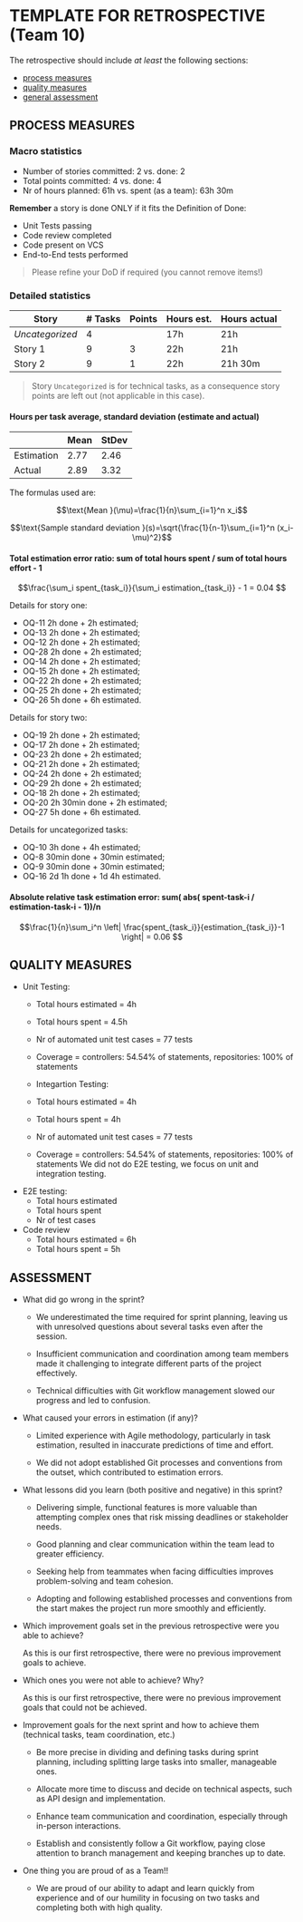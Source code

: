 TEMPLATE FOR RETROSPECTIVE (Team 10)
=====================================

The retrospective should include _at least_ the following
sections:

- [process measures](#process-measures)
- [quality measures](#quality-measures)
- [general assessment](#assessment)

## PROCESS MEASURES

### Macro statistics

- Number of stories committed: 2 vs. done: 2
- Total points committed: 4 vs. done: 4
- Nr of hours planned: 61h vs. spent (as a team): 63h 30m

**Remember** a story is done ONLY if it fits the Definition of Done:
 
- Unit Tests passing
- Code review completed
- Code present on VCS
- End-to-End tests performed

> Please refine your DoD if required (you cannot remove items!) 

### Detailed statistics

| Story  | # Tasks | Points | Hours est. | Hours actual |
|--------|---------|--------|------------|--------------|
| _Uncategorized_   |     4    |       |     17h       |    21h          |
| Story 1     |    9     |    3    |   22h         |        21h      |  
| Story 2     |    9     |    1    |   22h         |        21h 30m      |  

> Story `Uncategorized` is for technical tasks, as a consequence story points are left out (not applicable in this case).

#### Hours per task average, standard deviation (estimate and actual)

|            | Mean | StDev |
|------------|------|-------|
| Estimation |  2.77    |   2.46    | 
| Actual     |   2.89   |   3.32   |

The formulas used are:

$$\text{Mean }(\mu)=\frac{1}{n}\sum_{i=1}^n x_i$$

$$\text{Sample standard deviation }(s)=\sqrt{\frac{1}{n-1}\sum_{i=1}^n (x_i-\mu)^2}$$

#### Total estimation error ratio: sum of total hours spent / sum of total hours effort - 1

$$\frac{\sum_i spent_{task_i}}{\sum_i estimation_{task_i}} - 1 = 0.04 $$

Details for story one:
- OQ-11 2h done + 2h estimated;
- OQ-13 2h done + 2h estimated;
- OQ-12 2h done + 2h estimated;
- OQ-28 2h done + 2h estimated;
- OQ-14 2h done + 2h estimated;
- OQ-15 2h done + 2h estimated;
- OQ-22 2h done + 2h estimated;
- OQ-25 2h done + 2h estimated;
- OQ-26 5h done + 6h estimated.

Details for story two:
- OQ-19 2h done + 2h estimated;
- OQ-17 2h done + 2h estimated;
- OQ-23 2h done + 2h estimated;
- OQ-21 2h done + 2h estimated;
- OQ-24 2h done + 2h estimated;
- OQ-29 2h done + 2h estimated;
- OQ-18 2h done + 2h estimated;
- OQ-20 2h 30min done + 2h estimated;
- OQ-27 5h done + 6h estimated.

Details for uncategorized tasks:
- OQ-10 3h done + 4h estimated;
- OQ-8 30min done + 30min estimated;
- OQ-9 30min done + 30min estimated;
- OQ-16 2d 1h done + 1d 4h estimated.
    
#### Absolute relative task estimation error: sum( abs( spent-task-i / estimation-task-i - 1))/n

$$\frac{1}{n}\sum_i^n \left| \frac{spent_{task_i}}{estimation_{task_i}}-1 \right| = 0.06 $$
  
## QUALITY MEASURES 

- Unit Testing:
  - Total hours estimated = 4h
  - Total hours spent = 4.5h
  - Nr of automated unit test cases = 77 tests
  - Coverage = controllers: 54.54% of statements, repositories: 100% of statements
  
  - Integartion Testing:
  - Total hours estimated = 4h
  - Total hours spent = 4h
  - Nr of automated unit test cases = 77 tests
  - Coverage = controllers: 54.54% of statements, repositories: 100% of statements
We did not do E2E testing, we focus on unit and integration testing.
- E2E testing:
  - Total hours estimated
  - Total hours spent
  - Nr of test cases
- Code review 
  - Total hours estimated = 6h
  - Total hours spent = 5h

## ASSESSMENT

- What did go wrong in the sprint?

  - We underestimated the time required for sprint planning, leaving us with unresolved questions about several tasks even after the session.

  - Insufficient communication and coordination among team members made it challenging to integrate different parts of the project effectively.

  - Technical difficulties with Git workflow management slowed our progress and led to confusion.

- What caused your errors in estimation (if any)?

  - Limited experience with Agile methodology, particularly in task estimation, resulted in inaccurate predictions of time and effort.

  - We did not adopt established Git processes and conventions from the outset, which contributed to estimation errors.

- What lessons did you learn (both positive and negative) in this sprint?

  - Delivering simple, functional features is more valuable than attempting complex ones that risk missing deadlines or stakeholder needs.

  - Good planning and clear communication within the team lead to greater efficiency.

  - Seeking help from teammates when facing difficulties improves problem-solving and team cohesion.

  - Adopting and following established processes and conventions from the start makes the project run more smoothly and efficiently.

- Which improvement goals set in the previous retrospective were you able to achieve? 
  
  As this is our first retrospective, there were no previous improvement goals to achieve.

- Which ones you were not able to achieve? Why?
  
  As this is our first retrospective, there were no previous improvement goals that could not be achieved.

- Improvement goals for the next sprint and how to achieve them (technical tasks, team coordination, etc.)

  - Be more precise in dividing and defining tasks during sprint planning, including splitting large tasks into smaller, manageable ones.

  - Allocate more time to discuss and decide on technical aspects, such as API design and implementation.

  - Enhance team communication and coordination, especially through in-person interactions.

  - Establish and consistently follow a Git workflow, paying close attention to branch management and keeping branches up to date.

- One thing you are proud of as a Team!!

  - We are proud of our ability to adapt and learn quickly from experience and of our humility in focusing on two tasks and completing both with high quality.
